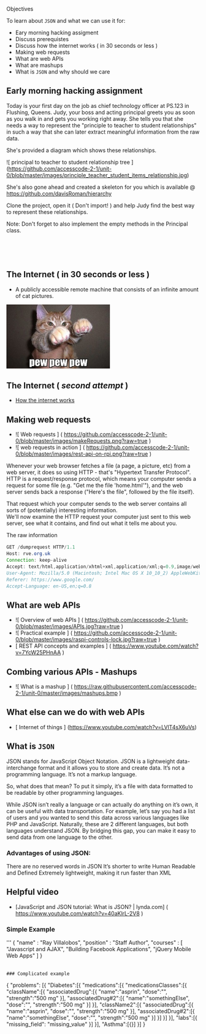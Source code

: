 Objectives

To learn about `JSON` and what we can use it for:
- Eary morning hacking assigment         
- Discuss prerequistes
- Discuss how the internet works ( in 30 seconds or less )
- Making web requests
- What are web APIs
- What are mashups
- What is `JSON` and why should we care


## Early morning hacking assignment
Today is your first day on the job as chief technology officer at PS.123 in Flushing, Queens. 
Judy, your boss and acting principal greets you as soon as you walk in and gets you working right away. She tells you 
that she needs a way to represent the "principle to teacher to student relationships" in such a way that she can 
later extract meaningful information from the raw data.

She's provided a diagram which shows these relationships.

![ principal to teacher to student relationship tree ]  (https://github.com/accesscode-2-1/unit-0/blob/master/images/principle_teacher_student_items_relationship.jpg)

She's also gone ahead and created a skeleton for you which is available @ https://github.com/davisRoman/hierarchy

Clone the project, open it ( Don't import! ) and help Judy find the best way to represent these relationships. 

Note: Don't forget to also implement the empty methods in the Principal class.

<br />
<br />
<br />

## The Internet ( in 30 seconds or less )

- A publicly accessible remote machine that consists of an infinite amount of cat pictures.

![cat pew pew](https://github.com/accesscode-2-1/unit-0/blob/master/images/cat_pew_pew.jpg)

## The Internet ( *second attempt* )
- [How the internet works](https://www.youtube.com/watch?v=7_LPdttKXPc)  

## Making web requests
- ![ Web requests ] ( https://github.com/accesscode-2-1/unit-0/blob/master/images/makeRequests.png?raw=true )
- ![ web requests in action ] ( https://github.com/accesscode-2-1/unit-0/blob/master/images/rest-api-on-rpi.png?raw=true )

Whenever your web browser fetches a file (a page, a picture, etc) from a web server, it does so using HTTP - that's "Hypertext Transfer Protocol".  HTTP is a request/response protocol, which means your computer sends a request for some file (e.g. "Get me the file 'home.html'"), and 
the web server sends back a response ("Here's the file", followed by the file itself).

That request which your computer sends to the web server contains all sorts of (potentially) interesting information.  
We'll now examine the HTTP request your computer just sent to this web server, see what it contains, and find out what it tells me about you.

The raw information

```java
GET /dumprequest HTTP/1.1
Host: rve.org.uk
Connection: keep-alive
Accept: text/html,application/xhtml+xml,application/xml;q=0.9,image/webp,*/*;q=0.8
User-Agent: Mozilla/5.0 (Macintosh; Intel Mac OS X 10_10_2) AppleWebKit/537.36 (KHTML, like Gecko) Chrome/41.0.2272.104 Safari/537.36
Referer: https://www.google.com/
Accept-Language: en-US,en;q=0.8
```

## What are web APIs
- ![ Overview of web APIs ] ( https://github.com/accesscode-2-1/unit-0/blob/master/images/APIs.jpg?raw=true )
- ![ Practical example ] ( https://github.com/accesscode-2-1/unit-0/blob/master/images/raspi-controls-lock.jpg?raw=true )
- [ REST API concepts and examples ] ( https://www.youtube.com/watch?v=7YcW25PHnAA )

## Combing various APIs -  Mashups
- ![ What is a mashup ] ( https://raw.githubusercontent.com/accesscode-2-1/unit-0/master/images/mashups.bmp )

## What else can we do with web APIs
- [ Internet of things ] (https://www.youtube.com/watch?v=LVlT4sX6uVs)

## What is `JSON`
JSON stands for JavaScript Object Notation.  JSON is a lightweight data-interchange
format and it allows you to store and create data. It’s not a programming language. It’s not a markup language. 

So, what does that mean? To put it simply, it’s a file with data formatted to be readable by other programming languages.

While JSON isn’t really a language or can actually do anything on it’s own, it can be useful with data transportation. For example, 
let’s say you had a list of users and you wanted to send this data across various languages like PHP and JavaScript. Naturally, 
these are 2 different languages, but both languages understand JSON. By bridging this gap, you can make it easy to send data 
from one language to the other. 

### Advantages of using JSON:
There are no reserved words in JSON
It’s shorter to write
Human Readable and Defined
Extremely lightweight, making it run faster than XML


## Helpful video
- [JavaScript and JSON tutorial: What is JSON? | lynda.com] ( https://www.youtube.com/watch?v=40aKlrL-2V8 )

### Simple Example
'''
{
   "name"      : "Ray Villalobos",
   "position"  : "Staff Author",
   "courses"   : [
      "Javascript and AJAX",
      "Building Facebook Applications",
      "jQuery Mobile Web Apps"
      ]
}
```

### Complicated example
```
{
"problems": [{
    "Diabetes":[{
        "medications":[{
            "medicationsClasses":[{
                "className":[{
                    "associatedDrug":[{
                        "name":"asprin",
                        "dose":"",
                        "strength":"500 mg"
                    }],
                    "associatedDrug#2":[{
                        "name":"somethingElse",
                        "dose":"",
                        "strength":"500 mg"
                    }]
                }],
                "className2":[{
                    "associatedDrug":[{
                        "name":"asprin",
                        "dose":"",
                        "strength":"500 mg"
                    }],
                    "associatedDrug#2":[{
                        "name":"somethingElse",
                        "dose":"",
                        "strength":"500 mg"
                    }]
                }]
            }]
        }],
        "labs":[{
            "missing_field": "missing_value"
        }]
    }],
    "Asthma":[{}]
}]
}
```
